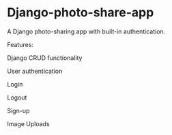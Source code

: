 # Django-photo-share-app
A Django photo-sharing app with built-in authentication.

Features:


Django CRUD functionality

User authentication

Login


Logout


Sign-up


Image Uploads



